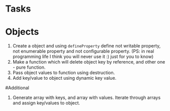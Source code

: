 # Tasks

# Objects

1. Create a object and using `defineProperty` define not writable property, not enumerable property and not
   configurable property. (PS: in real programming life I think you will never use it :) just for you to know)
2. Make a function which will delete object key by reference, and other one - pure function.
3. Pass object values to function using destruction.
4. Add key/value to object using dynamic key value.

#Additional

1. Generate array with keys, and array with values. Iterate through arrays and assign key/values to object.